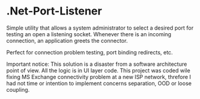 .Net-Port-Listener
==================

Simple utility that allows a system administrator to select a desired port for testing an open a listening socket. Whenever there is an incoming connection, an application greets the connector.

Perfect for connection problem testing, port binding redirects, etc.

Important notice:
This solution is a disaster from a software architecture point of view. All the logic is in UI layer code. This project was coded wile fixing MS Exchange connectivity problem at a new ISP network, threfore I had not time or intention to implement concerns separation, OOD or loose coupling.